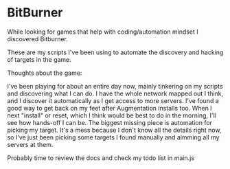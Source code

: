 # BitBurner

While looking for games that help with coding/automation mindset I discovered Bitburner.

These are my scripts I've been using to automate the discovery and hacking of targets in the game.

Thoughts about the game:

I've been playing for about an entire day now, mainly tinkering on my scripts and discovering what I can do. I have the whole network mapped out I think, and I discover it automatically as I get access to more servers. I've found a good way to get back on my feet after Augmentation installs too. When I next "install" or reset, which I think would be best to do in the morning, I'll see how hands-off I can be. The biggest missing piece is automation for picking my target. It's a mess because I don't know all the details right now, so I've just been picking some targets I found manually and aimming all my servers at them.

Probably time to review the docs and check my todo list in main.js
